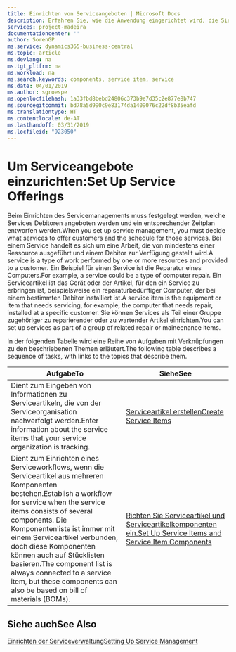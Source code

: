 ```yaml
---
title: Einrichten von Serviceangeboten | Microsoft Docs
description: Erfahren Sie, wie die Anwendung eingerichtet wird, die Sie Ihren Debitoren anbieten.
services: project-madeira
documentationcenter: ''
author: SorenGP
ms.service: dynamics365-business-central
ms.topic: article
ms.devlang: na
ms.tgt_pltfrm: na
ms.workload: na
ms.search.keywords: components, service item, service
ms.date: 04/01/2019
ms.author: sgroespe
ms.openlocfilehash: 1a33fbd8bebd24806c373b9e7d35c2e877e8b747
ms.sourcegitcommit: bd78a5d990c9e83174da1409076c22df8b35eafd
ms.translationtype: HT
ms.contentlocale: de-AT
ms.lasthandoff: 03/31/2019
ms.locfileid: "923050"
---
```

# <a name="set-up-service-offerings"></a><span data-ttu-id="263ad-103">Um Serviceangebote einzurichten:</span><span class="sxs-lookup"><span data-stu-id="263ad-103">Set Up Service Offerings</span></span>
<span data-ttu-id="263ad-104">Beim Einrichten des Servicemanagements muss festgelegt werden, welche Services Debitoren angeboten werden und ein entsprechender Zeitplan entworfen werden.</span><span class="sxs-lookup"><span data-stu-id="263ad-104">When you set up service management, you must decide what services to offer customers and the schedule for those services.</span></span> <span data-ttu-id="263ad-105">Bei einem Service handelt es sich um eine Arbeit, die von mindestens einer Ressource ausgeführt und einem Debitor zur Verfügung gestellt wird.</span><span class="sxs-lookup"><span data-stu-id="263ad-105">A service is a type of work performed by one or more resources and provided to a customer.</span></span> <span data-ttu-id="263ad-106">Ein Beispiel für einen Service ist die Reparatur eines Computers.</span><span class="sxs-lookup"><span data-stu-id="263ad-106">For example, a service could be a type of computer repair.</span></span> <span data-ttu-id="263ad-107">Ein Serviceartikel ist das Gerät oder der Artikel, für den ein Service zu erbringen ist, beispielsweise ein reparaturbedürftiger Computer, der bei einem bestimmten Debitor installiert ist.</span><span class="sxs-lookup"><span data-stu-id="263ad-107">A service item is the equipment or item that needs servicing, for example, the computer that needs repair, installed at a specific customer.</span></span> <span data-ttu-id="263ad-108">Sie können Services als Teil einer Gruppe zugehöriger zu reparierender oder zu wartender Artikel einrichten.</span><span class="sxs-lookup"><span data-stu-id="263ad-108">You can set up services as part of a group of related repair or maineenance items.</span></span>  
  
<span data-ttu-id="263ad-109">In der folgenden Tabelle wird eine Reihe von Aufgaben mit Verknüpfungen zu den beschriebenen Themen erläutert.</span><span class="sxs-lookup"><span data-stu-id="263ad-109">The following table describes a sequence of tasks, with links to the topics that describe them.</span></span>  
  
|<span data-ttu-id="263ad-110">**Aufgabe**</span><span class="sxs-lookup"><span data-stu-id="263ad-110">**To**</span></span>|<span data-ttu-id="263ad-111">**Siehe**</span><span class="sxs-lookup"><span data-stu-id="263ad-111">**See**</span></span>|  
|------------|-------------|  
|<span data-ttu-id="263ad-112">Dient zum Eingeben von Informationen zu Serviceartikeln, die von der Serviceorganisation nachverfolgt werden.</span><span class="sxs-lookup"><span data-stu-id="263ad-112">Enter information about the service items that your service organization is tracking.</span></span>|[<span data-ttu-id="263ad-113">Serviceartikel erstellen</span><span class="sxs-lookup"><span data-stu-id="263ad-113">Create Service Items</span></span>](service-how-to-create-service-items.md)|  
|<span data-ttu-id="263ad-114">Dient zum Einrichten eines Serviceworkflows, wenn die Serviceartikel aus mehreren Komponenten bestehen.</span><span class="sxs-lookup"><span data-stu-id="263ad-114">Establish a workflow for service when the service items consists of several components.</span></span> <span data-ttu-id="263ad-115">Die Komponentenliste ist immer mit einem Serviceartikel verbunden, doch diese Komponenten können auch auf Stücklisten basieren.</span><span class="sxs-lookup"><span data-stu-id="263ad-115">The component list is always connected to a service item, but these components can also be based on bill of materials (BOMs).</span></span>|[<span data-ttu-id="263ad-116">Richten Sie Serviceartikel und Serviceartikelkomponenten ein.</span><span class="sxs-lookup"><span data-stu-id="263ad-116">Set Up Service Items and Service Item Components</span></span>](service-how-setup-service-items.md)|  
  
## <a name="see-also"></a><span data-ttu-id="263ad-117">Siehe auch</span><span class="sxs-lookup"><span data-stu-id="263ad-117">See Also</span></span>  
[<span data-ttu-id="263ad-118">Einrichten der Serviceverwaltung</span><span class="sxs-lookup"><span data-stu-id="263ad-118">Setting Up Service Management</span></span>](service-setup-service.md)   